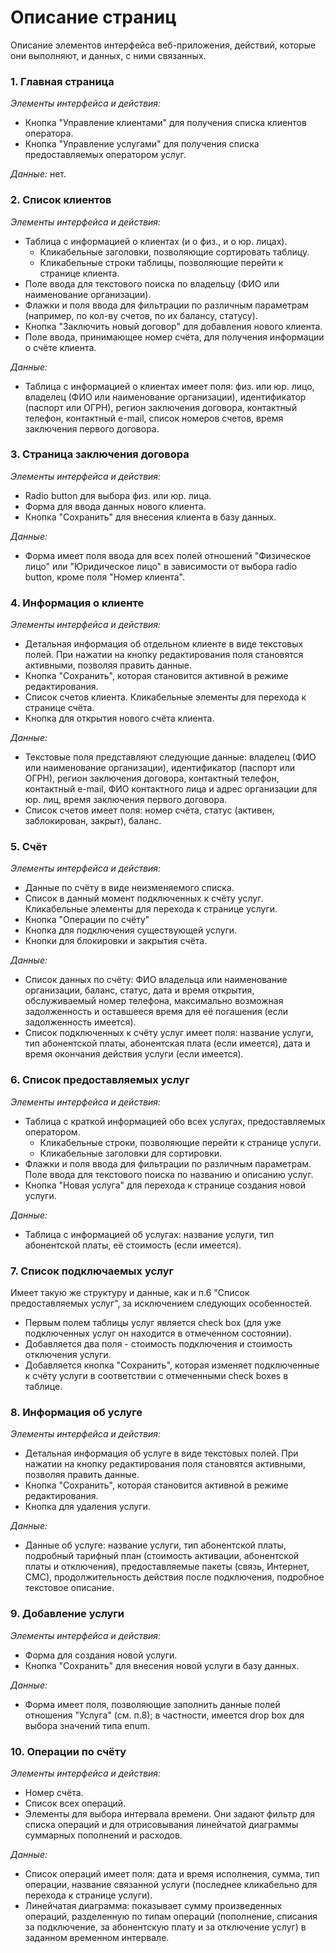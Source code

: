 # Описание страниц 

Описание элементов интерфейса веб-приложения, действий, которые они выполняют, и 
данных, с ними связанных.

### 1. Главная страница

_Элементы интерфейса и действия:_
 * Кнопка "Управление клиентами" для получения списка клиентов оператора.
 * Кнопка "Управление услугами" для получения списка предоставляемых 
оператором услуг.

_Данные:_ нет.

### 2. Список клиентов

_Элементы интерфейса и действия:_
 * Таблица с информацией о клиентах (и о физ., и о юр. лицах).
    * Кликабельные заголовки, позволяющие сортировать таблицу.
    * Кликабельные строки таблицы, позволяющие перейти к странице клиента.
 * Поле ввода для текстового поиска по владельцу (ФИО или наименование организации).
 * Флажки и поля ввода для фильтрации по различным параметрам (например, 
по кол-ву счетов, по их балансу, статусу).
* Кнопка "Заключить новый договор" для добавления нового клиента.
* Поле ввода, принимающее номер счёта, для получения информации о счёте клиента.

_Данные:_
 * Таблица с информацией о клиентах имеет поля: физ. или юр. лицо, владелец 
(ФИО или наименование организации), идентификатор (паспорт или ОГРН), 
регион заключения договора, контактный телефон, контактный e-mail, 
список номеров счетов, время заключения первого договора.

### 3. Страница заключения договора

_Элементы интерфейса и действия:_
 * Radio button для выбора физ. или юр. лица.
 * Форма для ввода данных нового клиента.
 * Кнопка "Сохранить" для внесения клиента в базу данных.

_Данные:_
 * Форма имеет поля ввода для всех полей отношений "Физическое лицо" или 
"Юридическое лицо" в зависимости от выбора radio button, кроме поля "Номер клиента".

### 4. Информация о клиенте

_Элементы интерфейса и действия:_
 * Детальная информация об отдельном клиенте в виде текстовых полей. 
При нажатии на кнопку редактирования поля становятся активными, позволяя
править данные.
 * Кнопка "Сохранить", которая становится активной в режиме редактирования.
 * Список счетов клиента. Кликабельные элементы для перехода к странице счёта.
 * Кнопка для открытия нового счёта клиента.

_Данные:_
 * Текстовые поля представляют следующие данные: владелец
   (ФИО или наименование организации), идентификатор (паспорт или ОГРН),
   регион заключения договора, контактный телефон, контактный e-mail,
   ФИО контактного лица и адрес организации для юр. лиц,
   время заключения первого договора.
 * Список счетов имеет поля: номер счёта, статус (активен, 
заблокирован, закрыт), баланс.

### 5. Счёт

_Элементы интерфейса и действия:_
 * Данные по счёту в виде неизменяемого списка.
 * Список в данный момент подключенных к счёту услуг. Кликабельные элементы
для перехода к странице услуги.
 * Кнопка "Операции по счёту"
 * Кнопка для подключения существующей услуги.
 * Кнопки для блокировки и закрытия счёта.

_Данные:_
 * Список данных по счёту: ФИО владельца или наименование организации, 
баланс, статус, дата и время открытия,
обслуживаемый номер телефона, максимально возможная задолженность и
оставшееся время для её погашения (если задолженность имеется).
 * Список подключенных к счёту услуг имеет поля: 
 название услуги, тип абонентской платы, абонентская плата (если имеется),
 дата и время окончания действия услуги (если имеется).

### 6. Список предоставляемых услуг

_Элементы интерфейса и действия:_
 * Таблица с краткой информацией обо всех услугах, предоставляемых оператором.
   * Кликабельные строки, позволяющие перейти к странице услуги.
   * Кликабельные заголовки для сортировки.
 * Флажки и поля ввода для фильтрации по различным параметрам. Поле ввода для
текстового поиска по названию и описанию услуг.
 * Кнопка "Новая услуга" для перехода к странице создания новой услуги.

_Данные:_
* Таблица с информацией об услугах: название услуги, тип абонентской платы, 
её стоимость (если имеется).


### 7. Список подключаемых услуг

Имеет такую же структуру и данные, как и п.6 "Список предоставляемых услуг",
за исключением следующих особенностей. 
* Первым полем таблицы услуг является 
check box (для уже подключенных услуг он находится в отмеченном состоянии).
* Добавляется два поля - стоимость подключения и стоимость отключения услуги.
* Добавляется кнопка "Сохранить", которая изменяет подключенные к счёту услуги
в соответствии с отмеченными check boxes в таблице.

### 8. Информация об услуге

_Элементы интерфейса и действия:_
 * Детальная информация об услуге в виде текстовых полей.
При нажатии на кнопку редактирования поля становятся активными, позволяя 
править данные.
 * Кнопка "Сохранить", которая становится активной в режиме редактирования.
 * Кнопка для удаления услуги.

_Данные:_
 * Данные об услуге: название услуги, тип абонентской платы, подробный тарифный
план (стоимость активации, абонентской платы и отключения), предоставляемые пакеты
(связь, Интернет, СМС), продолжительность действия после подключения,
подробное текстовое описание.

### 9. Добавление услуги

_Элементы интерфейса и действия:_
 * Форма для создания новой услуги.
 * Кнопка "Сохранить" для внесения новой услуги в базу данных.

_Данные:_
 * Форма имеет поля, позволяющие заполнить данные полей отношения "Услуга" (см. п.8);
в частности, имеется drop box для выбора значений типа enum.

### 10. Операции по счёту

_Элементы интерфейса и действия:_
 * Номер счёта.
 * Список всех операций.
 * Элементы для выбора интервала времени. Они задают фильтр для списка операций
и для отрисовывания линейчатой диаграммы суммарных пополнений и расходов.

_Данные:_
 * Список операций имеет поля: дата и время исполнения, сумма, тип операции,
   название связанной услуги (последнее кликабельно для перехода к странице услуги).
 * Линейчатая диаграмма: показывает сумму произведенных операций, разделенную
по типам операций (пополнение, списания за подключение, за абонентскую плату
и за отключение услуг) в заданном временном интервале.